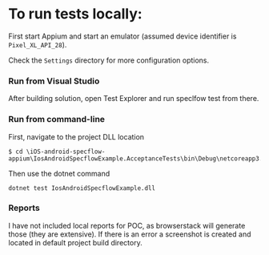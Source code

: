 ﻿# To run tests locally:

First start Appium and start an emulator (assumed device identifier is `Pixel_XL_API_28`).

Check the `Settings` directory for more configuration options.

### Run from Visual Studio
After building solution, open Test Explorer and run speclfow test from there.

### Run from command-line
First, navigate to the project DLL location 
```
$ cd \iOS-android-specflow-appium\IosAndroidSpecflowExample.AcceptanceTests\bin\Debug\netcoreapp3.1
```
Then use the dotnet command

```
dotnet test IosAndroidSpecflowExample.dll
```

### Reports

I have not included local reports for POC, as browserstack will generate those (they are extensive).
If there is an error a screenshot is created and located in default project build directory.